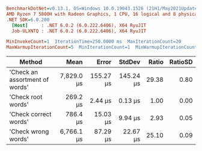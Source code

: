``` ini

BenchmarkDotNet=v0.13.1, OS=Windows 10.0.19043.1526 (21H1/May2021Update)
AMD Ryzen 7 5800H with Radeon Graphics, 1 CPU, 16 logical and 8 physical cores
.NET SDK=6.0.200
  [Host]     : .NET 6.0.2 (6.0.222.6406), X64 RyuJIT
  Job-ULXNTQ : .NET 6.0.2 (6.0.222.6406), X64 RyuJIT

MinInvokeCount=1  IterationTime=250.0000 ms  MaxIterationCount=20  
MaxWarmupIterationCount=5  MinIterationCount=1  MinWarmupIterationCount=1  

```
|                         Method |       Mean |     Error |    StdDev | Ratio | RatioSD |
|------------------------------- |-----------:|----------:|----------:|------:|--------:|
| &#39;Check an assortment of words&#39; | 7,829.0 μs | 155.27 μs | 145.24 μs | 29.38 |    0.80 |
|             &#39;Check root words&#39; |   269.2 μs |   2.44 μs |   0.13 μs |  1.00 |    0.00 |
|          &#39;Check correct words&#39; |   786.4 μs |  15.03 μs |   9.94 μs |  2.93 |    0.05 |
|            &#39;Check wrong words&#39; | 6,766.1 μs |  87.29 μs |  22.67 μs | 25.10 |    0.09 |

